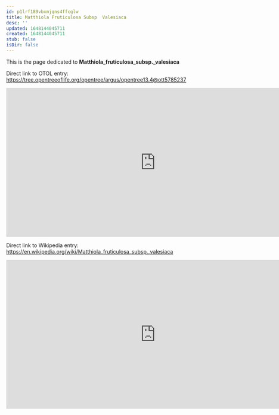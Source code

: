 ```yaml
---
id: p1lrf189vbxmjqns4ffcglw
title: Matthiola Fruticulosa Subsp  Valesiaca
desc: ''
updated: 1648144045711
created: 1648144045711
stub: false
isDir: false
---
```

This is the page dedicated to **Matthiola_fruticulosa_subsp._valesiaca**


Direct link to OTOL entry: https://tree.opentreeoflife.org/opentree/argus/opentree13.4@ott5785237



<html>
    <body>
    <iframe src="https://tree.opentreeoflife.org/opentree/argus/opentree13.4@ott5785237"
    width="800" height="400" frameborder="0" allowfullscreen> </iframe>
    </body>
</html>
    


Direct link to Wikipedia entry: https://en.wikipedia.org/wiki/Matthiola_fruticulosa_subsp._valesiaca



<html>
    <body>
    <iframe src="https://en.wikipedia.org/wiki/Matthiola_fruticulosa_subsp._valesiaca"
    width="800" height="400" frameborder="0" allowfullscreen> </iframe>
    </body>
</html>
    
